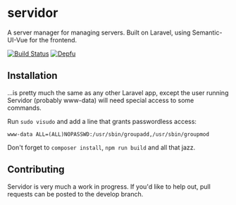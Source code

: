 # servidor
A server manager for managing servers. Built on Laravel, using Semantic-UI-Vue for the frontend.

[![Build Status](https://travis-ci.com/dshoreman/servidor.svg?branch=develop)](https://travis-ci.com/dshoreman/servidor) [![Depfu](https://badges.depfu.com/badges/2c958ee33ec51367189f2762a8814dc5/count.svg)](https://depfu.com/github/dshoreman/servidor?project_id=5912)

## Installation
...is pretty much the same as any other Laravel app, except the user running Servidor (probably www-data) will need special access to some commands.

Run `sudo visudo` and add a line that grants passwordless access:
```
www-data ALL=(ALL)NOPASSWD:/usr/sbin/groupadd,/usr/sbin/groupmod
```

Don't forget to `composer install`, `npm run build` and all that jazz.

## Contributing
Servidor is very much a work in progress. If you'd like to help out, pull requests can be posted to the develop branch.
